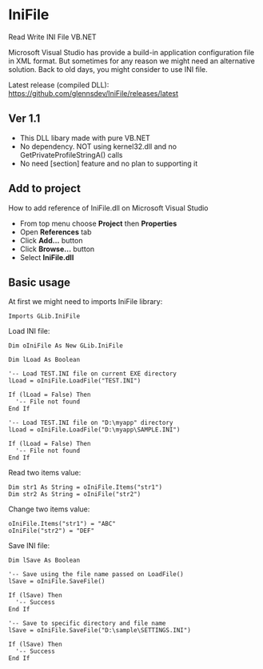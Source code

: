 # IniFile
Read Write INI File VB.NET

Microsoft Visual Studio has provide a build-in application configuration file in XML format. But sometimes for any reason we might need an alternative solution. Back to old days, you might consider to use INI file.

Latest release (compiled DLL): https://github.com/glennsdev/IniFile/releases/latest

## Ver 1.1

- This DLL libary made with pure VB.NET
- No dependency. NOT using kernel32.dll and no GetPrivateProfileStringA() calls
- No need [section] feature and no plan to supporting it 

## Add to project

How to add reference of IniFile.dll on Microsoft Visual Studio

- From top menu choose **Project** then **Properties**
- Open **References** tab
- Click **Add...** button
- Click **Browse...** button 
- Select **IniFile.dll**

## Basic usage

At first we might need to imports IniFile library:
```vb.net
Imports GLib.IniFile
```

Load INI file:
```vb.net
Dim oIniFile As New GLib.IniFile

Dim lLoad As Boolean 

'-- Load TEST.INI file on current EXE directory
lLoad = oIniFile.LoadFile("TEST.INI")

If (lLoad = False) Then
  '-- File not found
End If

'-- Load TEST.INI file on "D:\myapp" directory
lLoad = oIniFile.LoadFile("D:\myapp\SAMPLE.INI")

If (lLoad = False) Then
  '-- File not found
End If
```

Read two items value:
```vb.net
Dim str1 As String = oIniFile.Items("str1")
Dim str2 As String = oIniFile("str2")
```

Change two items value:
```vb.net
oIniFile.Items("str1") = "ABC"
oIniFile("str2") = "DEF"
```

Save INI file:
```vb.net
Dim lSave As Boolean 

'-- Save using the file name passed on LoadFile()
lSave = oIniFile.SaveFile()

If (lSave) Then
  '-- Success
End If

'-- Save to specific directory and file name
lSave = oIniFile.SaveFile("D:\sample\SETTINGS.INI")

If (lSave) Then
  '-- Success
End If
```
